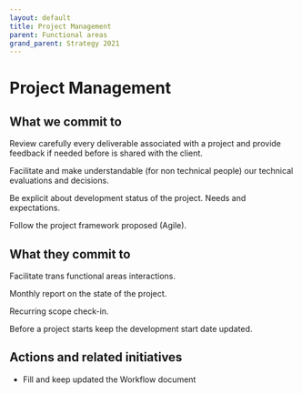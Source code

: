 ```yaml
---
layout: default
title: Project Management
parent: Functional areas
grand_parent: Strategy 2021
---
```


# Project Management

## What we commit to


Review carefully every deliverable associated with a project and provide feedback if needed before is shared with the client.

Facilitate and make understandable (for non technical people) our technical evaluations and decisions.

Be explicit about development status of the project. Needs and expectations.

Follow the project framework proposed (Agile).


## What they commit to



Facilitate trans functional areas interactions.

Monthly report on the state of the project.

Recurring scope check-in.

Before a project starts keep the development start date updated.



## Actions and related initiatives




- Fill and keep updated the Workflow document
